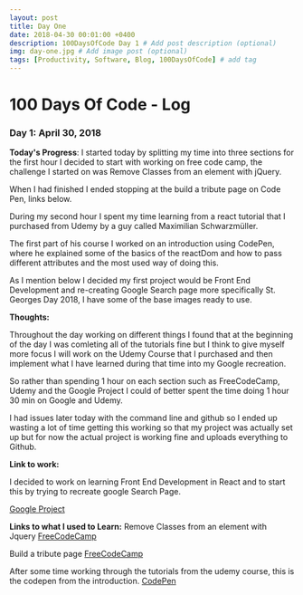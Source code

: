 ```yaml
---
layout: post
title: Day One
date: 2018-04-30 00:01:00 +0400
description: 100DaysOfCode Day 1 # Add post description (optional)
img: day-one.jpg # Add image post (optional)
tags: [Productivity, Software, Blog, 100DaysOfCode] # add tag
---
```

# 100 Days Of Code - Log

### Day 1: April 30, 2018 


**Today's Progress**: 
I started today by splitting my time into three sections for the first hour I decided to start with working on free code camp, the challenge I started on was Remove Classes from an element with jQuery. 

When I had finished I ended stopping at the build a tribute page on Code Pen, links below.

During my second hour I spent my time learning from a react tutorial that I purchased from Udemy by a guy called Maximilian Schwarzmüller.

The first part of his course I worked on an introduction using CodePen, where he explained some of the basics of the reactDom and how to pass different attributes and the most used way of doing this.

As I mention below I decided my first project would be Front End Development and re-creating Google Search page more specifically St. Georges Day 2018, I have some of the base images ready to use.

**Thoughts:** 

Throughout the day working on different things I found that at the beginning of the day I was comleting all of the tutorials fine but I think to give myself more focus I will work on the Udemy Course that I purchased and then implement what I have learned during that time into my Google recreation.

So rather than spending 1 hour on each section such as FreeCodeCamp, Udemy and the Google Project I could of better spent the time doing 1 hour 30 min on Google and Udemy.

I had issues later today with the command line and github so I ended up wasting a lot of time getting this working so that my project was actually set up but for now the actual project is working fine and uploads everything to Github.

**Link to work:** 

I decided to work on learning Front End Development in React and to start this by trying to recreate google Search Page.

[Google Project](https://github.com/NathanScott85/google)

**Links to what I used to Learn:** 
Remove Classes from an element with Jquery
[FreeCodeCamp](https://www.freecodecamp.org/challenges/remove-classes-from-an-element-with-jquery)

Build a tribute page
[FreeCodeCamp](https://www.freecodecamp.org/challenges/build-a-tribute-page)

After some time working through the tutorials from the udemy course, this is the codepen from the introduction.
[CodePen](https://codepen.io/nathanscott/pen/xjqZKb)



